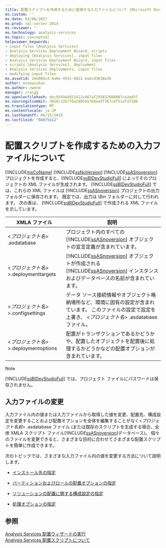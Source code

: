 ```yaml
---
title: 配置スクリプトを作成するために使用する入力ファイルについて |Microsoft Docs
ms.custom: ''
ms.date: 03/06/2017
ms.prod: sql-server-2014
ms.reviewer: ''
ms.technology: analysis-services
ms.topic: conceptual
helpviewer_keywords:
- input files [Analysis Services]
- Analysis Services Deployment Wizard, scripts
- deploying [Analysis Services], input files
- Analysis Services Deployment Wizard, input files
- scripts [Analysis Services], deployment
- Analysis Services deployments, input files
- modifying input files
ms.assetid: 20e080cd-6a0e-4591-b022-ea4cd3638e36
author: minewiskan
ms.author: owend
manager: craigg
ms.openlocfilehash: dec93494dd21412c067af293832066087ca3ed37
ms.sourcegitcommit: 3026c22b7fba19059a769ea5f367c4f51efaf286
ms.translationtype: MT
ms.contentlocale: ja-JP
ms.lasthandoff: 06/15/2019
ms.locfileid: "66075412"
---
```

# <a name="understanding-the-input-files-used-to-create-the-deployment-script"></a>配置スクリプトを作成するための入力ファイルについて
  [!INCLUDE[msCoName](../../includes/msconame-md.md)] [!INCLUDE[ssNoVersion](../../includes/ssnoversion-md.md)] [!INCLUDE[ssASnoversion](../../includes/ssasnoversion-md.md)] プロジェクトを作成すると、[!INCLUDE[ssBIDevStudioFull](../../includes/ssbidevstudiofull-md.md)] によってそのプロジェクトの XML ファイルが生成されます。 [!INCLUDE[ssBIDevStudioFull](../../includes/ssbidevstudiofull-md.md)] では、これらの XML ファイルは [!INCLUDE[ssASnoversion](../../includes/ssasnoversion-md.md)] プロジェクトの出力フォルダーに保存されます。 既定では、出力は \Bin フォルダーに対して行われます。 次の表は、 [!INCLUDE[ssBIDevStudioFull](../../includes/ssbidevstudiofull-md.md)] で作成される XML ファイルを示しています。  
  
|XMLA ファイル|説明|  
|---------------|-----------------|  
|\<*プロジェクト名*> .asdatabase|プロジェクト内のすべての [!INCLUDE[ssASnoversion](../../includes/ssasnoversion-md.md)] オブジェクトの宣言定義が含まれています。|  
|\<*プロジェクト名*> >.deploymenttargets|[!INCLUDE[ssASnoversion](../../includes/ssasnoversion-md.md)] オブジェクトが作成される [!INCLUDE[ssASnoversion](../../includes/ssasnoversion-md.md)] インスタンスおよびデータベースの名前が含まれています。|  
|\<*プロジェクト名*> >.configsettings|データ ソース接続情報やオブジェクト格納場所など、環境に固有の設定が含まれています。 このファイルの設定で設定を上書き、 \<*プロジェクト名*> .asdatabase ファイル。|  
|\<*プロジェクト名*> >.deploymentoptions|配置がトランザクションであるかどうかや、配置したオブジェクトを配置後に処理するかどうかなどの配置オプションが含まれています。|  
  
> [!NOTE]  
>  [!INCLUDE[ssBIDevStudioFull](../../includes/ssbidevstudiofull-md.md)] では、プロジェクト ファイルにパスワードは保存されません。  
  
## <a name="modifying-the-input-files"></a>入力ファイルの変更  
 入力ファイル内の値または入力ファイルから取得した値を変更、配置先、構成設定を変更することおよび配置オプションを全体を編集することがなく\<*プロジェクト名前*> .asdatabase ファイル (または既存のスクリプトを生成する場合、全体 XMLA スクリプト ファイル[!INCLUDE[ssASnoversion](../../includes/ssasnoversion-md.md)]データベース)。 個々のファイルを変更できると、さまざまな目的に合わせてさまざまな配置スクリプトを簡単に作成できます。  
  
 次のトピックでは、さまざまな入力ファイル内の値を変更する方法について説明します。  
  
-   [インストール先の指定](deployment-script-files-specifying-the-installation-target.md)  
  
-   [パーティションおよびロールの配置オプションの指定](deployment-script-files-partition-and-role-deployment-options.md)  
  
-   [ソリューションの配置に関する構成設定の指定](deployment-script-files-solution-deployment-config-settings.md)  
  
-   [処理オプションの指定](deployment-script-files-specifying-processing-options.md)  
  
## <a name="see-also"></a>参照  
 [Analysis Services 配置ウィザードの実行](running-the-analysis-services-deployment-wizard.md)   
 [Analysis Services 配置スクリプトについて](understanding-the-analysis-services-deployment-script.md)  
  
  
